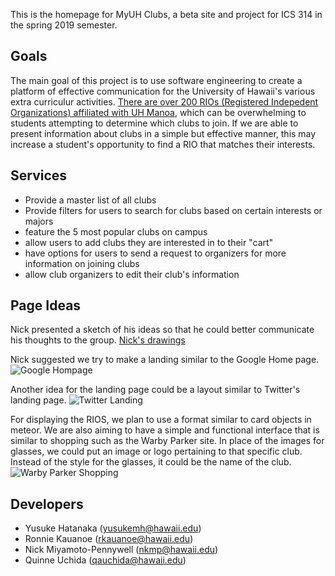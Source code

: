 This is the homepage for MyUH Clubs, a beta site and project for ICS 314 in the spring 2019 semester. 

## Goals 
The main goal of this project is to use software engineering to create a platform of effective communication for the University of Hawaii's various extra curriculur activities. [There are over 200 RIOs (Registered Indepedent Organizations) affiliated with UH Manoa](http://www.manoa.hawaii.edu/studentlife/studentorg/rio.php), which can be overwhelming to students attempting to determine which clubs to join. If we are able to present information about clubs in a simple but effective manner, this may increase a student's opportunity to find a RIO that matches their interests.

## Services 
- Provide a master list of all clubs
- Provide filters for users to search for clubs based on certain interests or majors
- feature the 5 most popular clubs on campus 
- allow users to add clubs they are interested in to their "cart"
- have options for users to send a request to organizers for more information on joining clubs
- allow club organizers to edit their club's information

## Page Ideas
Nick presented a sketch of his ideas so that he could better communicate his thoughts to the group.
[Nick's drawings]()

Nick suggested we try to make a landing similar to the Google Home page.
![Google Hompage](https://myuh-club.github.io/images/Google.png)

Another idea for the landing page could be a layout similar to Twitter's landing page. 
![Twitter Landing](https://myuh-club.github.io/images/Twitter.png)

For displaying the RIOS, we plan to use a format similar to card objects in meteor. We are also aiming to have a simple and functional interface that is similar to shopping such as the Warby Parker site. In place of the images for glasses, we could put an image or logo pertaining to that specific club. Instead of the style for the glasses, it could be the name of the club. 
![Warby Parker Shopping](https://myuh-club.github.io/images/WarbyParker.png)
  
## Developers
- Yusuke Hatanaka (yusukemh@hawaii.edu)
- Ronnie Kauanoe (rkauanoe@hawaii.edu)
- Nick Miyamoto-Pennywell (nkmp@hawaii.edu)
- Quinne Uchida (qauchida@hawaii.edu)
